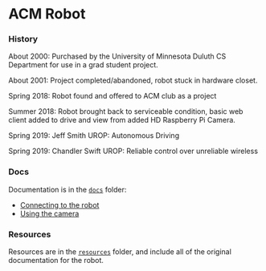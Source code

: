 # ACM Robot

### History
About 2000: Purchased by the University of Minnesota Duluth CS Department
for use in a grad student project.

About 2001: Project completed/abandoned, robot stuck in hardware closet.

Spring 2018: Robot found and offered to ACM club as a project

Summer 2018: Robot brought back to serviceable condition, basic web client
added to drive and view from added HD Raspberry Pi Camera.

Spring 2019: Jeff Smith UROP: Autonomous Driving

Spring 2019: Chandler Swift UROP: Reliable control over unreliable wireless

### Docs
Documentation is in the [`docs`](/docs) folder:
 * [Connecting to the robot](/docs/access.md)
 * [Using the camera](/docs/camera.md)

### Resources
Resources are in the [`resources`](/resources) folder, and include all of the
original documentation for the robot.
